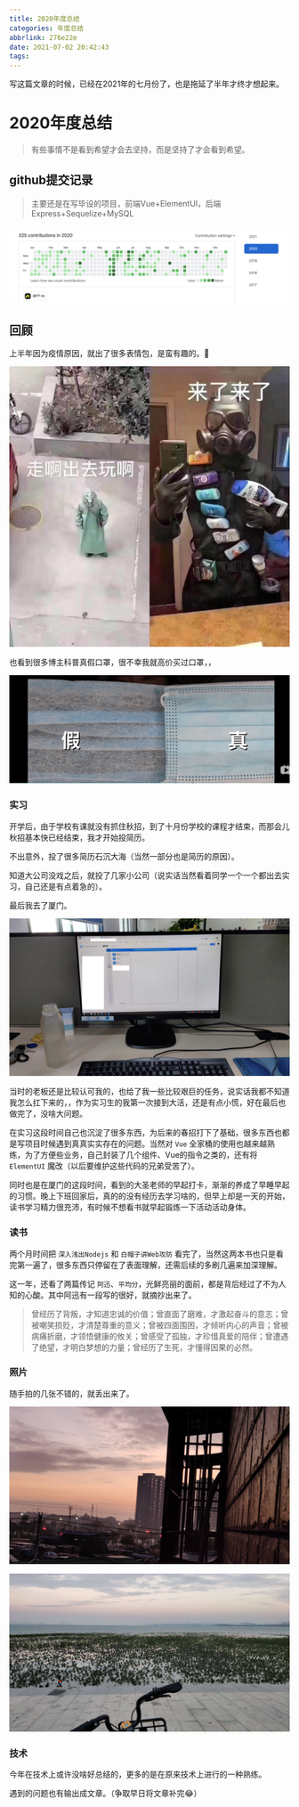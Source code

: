 ```yaml
---
title: 2020年度总结
categories: 年度总结
abbrlink: 276e22e
date: 2021-07-02 20:42:43
tags:
---
```




写这篇文章的时候，已经在2021年的七月份了，也是拖延了半年才终才想起来。

<!-- more -->



# 2020年度总结

> 有些事情不是看到希望才会去坚持，而是坚持了才会看到希望。

## github提交记录

> 主要还是在写毕设的项目，前端Vue+ElementUI，后端Express+Sequelize+MySQL

![image-20210702204856883](https://raw.githubusercontent.com/popring/assets-repo/master/img/20210702204903.png)

## 回顾

上半年因为疫情原因，就出了很多表情包，是蛮有趣的。🐶

![mmexport1579599860300](https://raw.githubusercontent.com/popring/assets-repo/master/img/20210702213713.jpg)

也看到很多博主科普真假口罩，很不幸我就高价买过口罩，，

![mask](https://raw.githubusercontent.com/popring/assets-repo/master/img/20210702213849.png)

### 实习

开学后，由于学校有课就没有抓住秋招，到了十月份学校的课程才结束，而那会儿秋招基本快已经结束，我才开始投简历。

不出意外，投了很多简历石沉大海（当然一部分也是简历的原因）。

知道大公司没戏之后，就投了几家小公司（说实话当然看着同学一个一个都出去实习，自己还是有点着急的）。

最后我去了厦门。

![P10223-143934](https://raw.githubusercontent.com/popring/assets-repo/master/img/20210702222937.jpg)

当时的老板还是比较认可我的，也给了我一些比较艰巨的任务，说实话我都不知道我怎么扛下来的，，作为实习生的我第一次接到大活，还是有点小慌，好在最后也做完了，没啥大问题。

在实习这段时间自己也沉淀了很多东西，为后来的春招打下了基础，很多东西也都是写项目时候遇到真真实实存在的问题。当然对 `Vue` 全家桶的使用也越来越熟练，为了方便些业务，自己封装了几个组件、Vue的指令之类的，还有将 `ElementUI` 魔改（以后要维护这些代码的兄弟受苦了）。

同时也是在厦门的这段时间，看到的大圣老师的早起打卡，渐渐的养成了早睡早起的习惯。晚上下班回家后，真的的没有经历去学习啥的，但早上却是一天的开始，读书学习精力很充沛，有时候不想看书就早起锻炼一下活动活动身体。

### 读书

两个月时间把 `深入浅出Nodejs` 和 `白帽子讲Web攻防` 看完了，当然这两本书也只是看完第一遍了，很多东西只停留在了表面理解，还需后续的多刷几遍来加深理解。

这一年，还看了两篇传记 `阿迅`、`平均分`，光鲜亮丽的面前，都是背后经过了不为人知的心酸。其中阿迅有一段写的很好，就摘抄出来了。

>曾经历了背叛，才知道忠诚的价值；曾直面了磨难，才激起奋斗的意志；曾被嘲笑损贬，才清楚尊重的意义；曾被四面围困，才倾听内心的声音；曾被病痛折磨，才领悟健康的攸关；曾感受了孤独，才珍惜真爱的陪伴；曾遭遇了绝望，才明白梦想的力量；曾经历了生死，才懂得因果的必然。

### 照片

随手拍的几张不错的，就丢出来了。

![P01120-060921](https://raw.githubusercontent.com/popring/assets-repo/master/img/20210702225811.jpg)

![P01108-172257](https://raw.githubusercontent.com/popring/assets-repo/master/img/20210702225821.jpg)

### 技术

今年在技术上或许没啥好总结的，更多的是在原来技术上进行的一种熟练。

遇到的问题也有输出成文章。（争取早日将文章补完😂）



